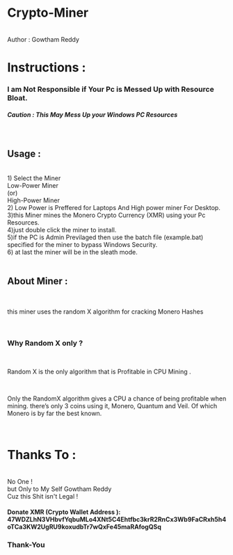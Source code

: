 # Crypto-Miner
<br>Author : Gowtham Reddy
<br>
<h1>Instructions :</h1>
<h3>I am Not Responsible if Your Pc is Messed Up with Resource Bloat.</h3>
<h5>Caution : This May Mess Up your Windows PC Resources</h5><br>
<h2> Usage :</h2><br>
1) Select the Miner <br>
        Low-Power Miner <br>
            (or) <br>
        High-Power Miner <br>
2) Low Power is Preffered for Laptops And High power miner For Desktop. <br>
3)this Miner mines the Monero Crypto Currency (XMR) using your Pc Resources.<br>
4)just double click the miner to install.<br>
5)if the PC is Admin Previlaged then use the batch file (example.bat) specified for the miner to bypass Windows Security.<br>
6) at last the miner will be in the sleath mode.<br>
<br>
<h2>About Miner :</h2><br>
<P> this miner uses the random X algorithm for cracking Monero Hashes</P>
<br><h3>Why Random X only ?</h3>
<br><p>Random X is the only algorithm that is Profitable in CPU Mining .</p>
<br><p>Only the RandomX algorithm gives a CPU a chance of being profitable when mining.  there’s only 3 coins using it, Monero, Quantum and Veil. Of which Monero is by far the best known.</p>
<br>
<h1>Thanks To :</h1><br>
No One !<br>
but Only to My Self Gowtham Reddy <br>
Cuz this Shit isn't Legal !<br>
<h4>Donate XMR (Crypto Wallet Address ):  47WDZLhN3VHbvfYqbuMLo4XNt5C4Ehtfbc3krR2RnCx3Wb9FaCRxh5h4oTCa3KW2UgRU9koxudbTr7wQxFe45maRAfogQSq </h4>

<h3>Thank-You </h3>
